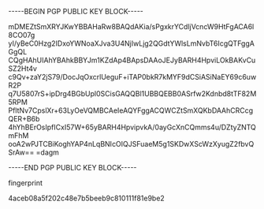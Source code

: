 -----BEGIN PGP PUBLIC KEY BLOCK-----

mDMEZtSmXRYJKwYBBAHaRw8BAQdAKia/sPgxkrYCdljVcncW9HtFgACA6l8CO07g
yI/yBeC0Hzg2IDxoYWNoaXJva3U4NjIwLjg2QGdtYWlsLmNvbT6IcgQTFggAGgQL
CQgHAhUIAhYBAhkBBYJm1KZdAp4BApsDAAoJEJyBARH4HpviLOkBAKvCuSZ2Ht4v
c9Qv+zaY2jS79/DocJqOxcrlUeguF+iTAP0bkR7kMYF9dCSiASiNaEY69c6uwR2P
q7U5807rS+ipDrg4BGbUpl0SCisGAQQBl1UBBQEBB0ASrfw2Kdnbd8tTF82M5RPM
PfltNv7CpslXr+63LyOeVQMBCAeIeAQYFggACQWCZtSmXQKbDAAhCRCcgQER+B6b
4hYhBErOsIpfICxI57W+65yBARH4HpvipvkA/0ayGcXnCQmms4u/DZtyZNTQmFhM
ooA2wPJTCBiKoghYAP4nLqBNIcOIQJSFuaeM5g1SKDwXScWzXyugZ2fbvQSrAw==
=dagm

-----END PGP PUBLIC KEY BLOCK-----

fingerprint

4aceb08a5f202c48e7b5beeb9c810111f81e9be2
